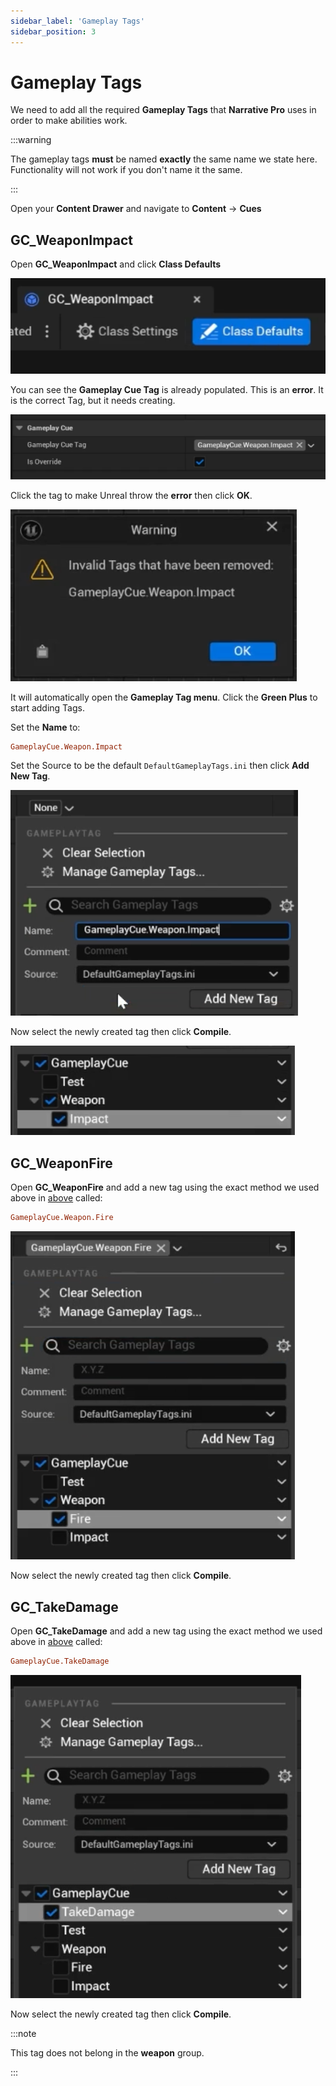 ```yaml
---
sidebar_label: 'Gameplay Tags'
sidebar_position: 3
---
```


# Gameplay Tags

We need to add all the required **Gameplay Tags** that **Narrative Pro** uses in order to make abilities work.

:::warning

The gameplay tags **must** be named **exactly** the same name we state here. Functionality will not work if you don't name it the same.

:::

Open your **Content Drawer** and navigate to **Content** -> **Cues**

## GC_WeaponImpact

Open **GC_WeaponImpact** and click **Class Defaults** 

![weaponimpact-classdefaults.png](/img/pro/Installation/gameplaytags/weaponimpact-classdefaults.png)

You can see the **Gameplay Cue Tag** is already populated. This is an **error**. It is the correct Tag, but it needs creating.

![weaponimpact-badtags.png](/img/pro/Installation/gameplaytags/weaponimpact-badtags.png)

Click the tag to make Unreal throw the **error** then click **OK**.

![weaponimpact-unrealerror.png](/img/pro/Installation/gameplaytags/weaponimpact-unrealerror.png)

It will automatically open the **Gameplay Tag menu**. Click the **Green Plus** to start adding Tags. 

Set the **Name** to:

```ini
GameplayCue.Weapon.Impact
```
 
Set the Source to be the default `DefaultGameplayTags.ini` then click **Add New Tag**.

![weaponimpact-addingtag.png](/img/pro/Installation/gameplaytags/weaponimpact-addingtag.png)

Now select the newly created tag then click **Compile**.

![weaponimpact-selectingtag.png](/img/pro/Installation/gameplaytags/weaponimpact-selectingtag.png)

## GC_WeaponFire

Open **GC_WeaponFire** and add a new tag using the exact method we used above in [above](#gc_weaponimpact) called:

```ini
GameplayCue.Weapon.Fire
```

![weaponfire-addingtag.png](/img/pro/Installation/gameplaytags/weaponfire-addingtag.png)

Now select the newly created tag then click **Compile**.

## GC_TakeDamage

Open **GC_TakeDamage** and add a new tag using the exact method we used above in [above](#gc_weaponimpact) called:

```ini
GameplayCue.TakeDamage
```

![takedamage-addingtag.png](/img/pro/Installation/gameplaytags/takedamage-addingtag.png)

Now select the newly created tag then click **Compile**.

:::note

This tag does not belong in the **weapon** group.

:::